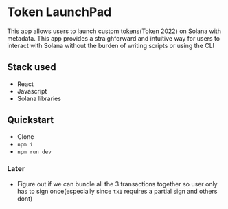 # Token LaunchPad

This app allows users to launch custom tokens(Token 2022) on Solana with metadata. This app provides a straighforward and intuitive way for users to interact with Solana without the burden of writing scripts or using the CLI

## Stack used
- React
- Javascript
- Solana libraries

## Quickstart
- Clone
- `npm i`
- `npm run dev`

### Later 

- Figure out if we can bundle all the 3 transactions together so user only has to sign once(especially since `tx1` requires a partial sign and others dont)